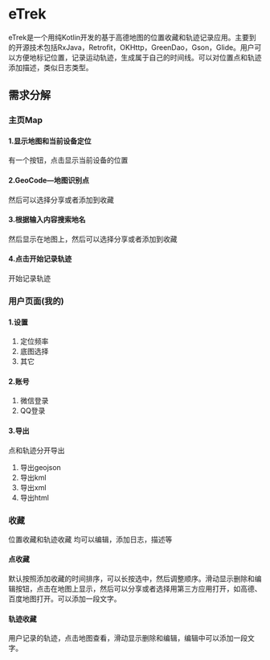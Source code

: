 # eTrek
eTrek是一个用纯Kotlin开发的基于高德地图的位置收藏和轨迹记录应用。主要到的开源技术包括RxJava，Retrofit，OKHttp，GreenDao，Gson，Glide。用户可以方便地标记位置，记录运动轨迹，生成属于自己的时间线。可以对位置点和轨迹添加描述，类似日志类型。
## 需求分解
### 主页Map
#### 1.显示地图和当前设备定位
有一个按钮，点击显示当前设备的位置
#### 2.GeoCode—地图识别点
然后可以选择分享或者添加到收藏
#### 3.根据输入内容搜索地名
然后显示在地图上，然后可以选择分享或者添加到收藏
#### 4.点击开始记录轨迹
开始记录轨迹
### 用户页面(我的)
#### 1.设置
1. 定位频率
2. 底图选择
3. 其它
#### 2.账号
1. 微信登录
2. QQ登录
#### 3.导出
点和轨迹分开导出
1. 导出geojson
2. 导出kml
3. 导出xml
4. 导出html
### 收藏
位置收藏和轨迹收藏 均可以编辑，添加日志，描述等
#### 点收藏
默认按照添加收藏的时间排序，可以长按选中，然后调整顺序。滑动显示删除和编辑按钮，点击在地图上显示，然后可以分享或者选择用第三方应用打开，如高德、百度地图打开。可以添加一段文字。
#### 轨迹收藏
用户记录的轨迹，点击地图查看，滑动显示删除和编辑，编辑中可以添加一段文字。